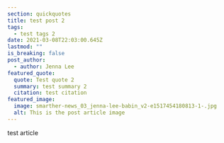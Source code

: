 ```yaml
---
section: quickquotes
title: test post 2
tags:
  - test tags 2
date: 2021-03-08T22:03:00.645Z
lastmod: ""
is_breaking: false
post_author:
  - author: Jenna Lee
featured_quote:
  quote: Test quote 2
  summary: test summary 2
  citation: test citation
featured_image:
  image: smarther-news_03_jenna-lee-babin_v2-e1517454180813-1-.jpg
  alt: This is the post article image
---
```

test article